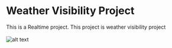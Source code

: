 # Weather Visibility Project
This is a Realtime project. This project is weather visibility project <br> <br>
![alt text](https://media.istockphoto.com/photos/weather-forecast-concept-picture-id531889697?b=1&k=20&m=531889697&s=170667a&w=0&h=imZl8VcPhgj-6jTFFkYGbVTFOTyQ-u93Z9WsyhMdqps=)

